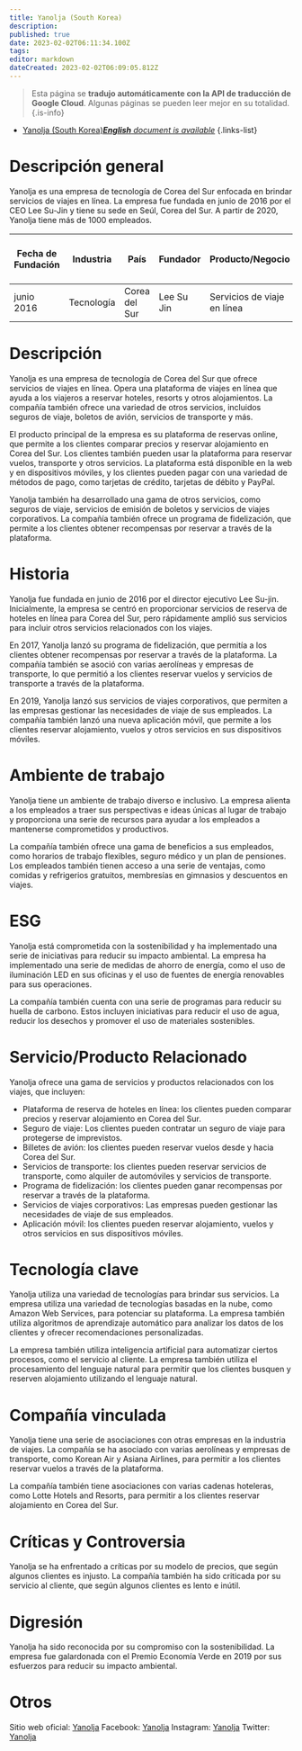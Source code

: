```yaml
---
title: Yanolja (South Korea)
description: 
published: true
date: 2023-02-02T06:11:34.100Z
tags: 
editor: markdown
dateCreated: 2023-02-02T06:09:05.812Z
---
```


> Esta página se **tradujo automáticamente con la API de traducción de Google Cloud**.
Algunas páginas se pueden leer mejor en su totalidad.{.is-info}



- [Yanolja (South Korea)***English** document is available*](/en/Knowledge-base/Dictionary/Company/yanolja-south-korea)
{.links-list}


# Descripción general

Yanolja es una empresa de tecnología de Corea del Sur enfocada en brindar servicios de viajes en línea. La empresa fue fundada en junio de 2016 por el CEO Lee Su-Jin y tiene su sede en Seúl, Corea del Sur. A partir de 2020, Yanolja tiene más de 1000 empleados.

| Fecha de Fundación | Industria | País | Fundador | Producto/Negocio | Número de empleados | Ubicación de la Sede | Sitio web de la empresa |
| ------------------ | ------- | ------- | ------- | ---------------- | ------------------ | ------------------------------------- | --------------- |
| junio 2016 | Tecnología | Corea del Sur | Lee Su Jin | Servicios de viaje en línea | 1,000+ | Seúl, Corea del Sur | [Yanolja](https://www.yanolja.com/) |

# Descripción

Yanolja es una empresa de tecnología de Corea del Sur que ofrece servicios de viajes en línea. Opera una plataforma de viajes en línea que ayuda a los viajeros a reservar hoteles, resorts y otros alojamientos. La compañía también ofrece una variedad de otros servicios, incluidos seguros de viaje, boletos de avión, servicios de transporte y más.

El producto principal de la empresa es su plataforma de reservas online, que permite a los clientes comparar precios y reservar alojamiento en Corea del Sur. Los clientes también pueden usar la plataforma para reservar vuelos, transporte y otros servicios. La plataforma está disponible en la web y en dispositivos móviles, y los clientes pueden pagar con una variedad de métodos de pago, como tarjetas de crédito, tarjetas de débito y PayPal.

Yanolja también ha desarrollado una gama de otros servicios, como seguros de viaje, servicios de emisión de boletos y servicios de viajes corporativos. La compañía también ofrece un programa de fidelización, que permite a los clientes obtener recompensas por reservar a través de la plataforma.

# Historia

Yanolja fue fundada en junio de 2016 por el director ejecutivo Lee Su-jin. Inicialmente, la empresa se centró en proporcionar servicios de reserva de hoteles en línea para Corea del Sur, pero rápidamente amplió sus servicios para incluir otros servicios relacionados con los viajes.

En 2017, Yanolja lanzó su programa de fidelización, que permitía a los clientes obtener recompensas por reservar a través de la plataforma. La compañía también se asoció con varias aerolíneas y empresas de transporte, lo que permitió a los clientes reservar vuelos y servicios de transporte a través de la plataforma.

En 2019, Yanolja lanzó sus servicios de viajes corporativos, que permiten a las empresas gestionar las necesidades de viaje de sus empleados. La compañía también lanzó una nueva aplicación móvil, que permite a los clientes reservar alojamiento, vuelos y otros servicios en sus dispositivos móviles.

# Ambiente de trabajo

Yanolja tiene un ambiente de trabajo diverso e inclusivo. La empresa alienta a los empleados a traer sus perspectivas e ideas únicas al lugar de trabajo y proporciona una serie de recursos para ayudar a los empleados a mantenerse comprometidos y productivos.

La compañía también ofrece una gama de beneficios a sus empleados, como horarios de trabajo flexibles, seguro médico y un plan de pensiones. Los empleados también tienen acceso a una serie de ventajas, como comidas y refrigerios gratuitos, membresías en gimnasios y descuentos en viajes.

# ESG

Yanolja está comprometida con la sostenibilidad y ha implementado una serie de iniciativas para reducir su impacto ambiental. La empresa ha implementado una serie de medidas de ahorro de energía, como el uso de iluminación LED en sus oficinas y el uso de fuentes de energía renovables para sus operaciones.

La compañía también cuenta con una serie de programas para reducir su huella de carbono. Estos incluyen iniciativas para reducir el uso de agua, reducir los desechos y promover el uso de materiales sostenibles.

# Servicio/Producto Relacionado

Yanolja ofrece una gama de servicios y productos relacionados con los viajes, que incluyen:

- Plataforma de reserva de hoteles en línea: los clientes pueden comparar precios y reservar alojamiento en Corea del Sur.
- Seguro de viaje: Los clientes pueden contratar un seguro de viaje para protegerse de imprevistos.
- Billetes de avión: los clientes pueden reservar vuelos desde y hacia Corea del Sur.
- Servicios de transporte: los clientes pueden reservar servicios de transporte, como alquiler de automóviles y servicios de transporte.
- Programa de fidelización: los clientes pueden ganar recompensas por reservar a través de la plataforma.
- Servicios de viajes corporativos: Las empresas pueden gestionar las necesidades de viaje de sus empleados.
- Aplicación móvil: los clientes pueden reservar alojamiento, vuelos y otros servicios en sus dispositivos móviles.

# Tecnología clave

Yanolja utiliza una variedad de tecnologías para brindar sus servicios. La empresa utiliza una variedad de tecnologías basadas en la nube, como Amazon Web Services, para potenciar su plataforma. La empresa también utiliza algoritmos de aprendizaje automático para analizar los datos de los clientes y ofrecer recomendaciones personalizadas.

La empresa también utiliza inteligencia artificial para automatizar ciertos procesos, como el servicio al cliente. La empresa también utiliza el procesamiento del lenguaje natural para permitir que los clientes busquen y reserven alojamiento utilizando el lenguaje natural.

# Compañía vinculada

Yanolja tiene una serie de asociaciones con otras empresas en la industria de viajes. La compañía se ha asociado con varias aerolíneas y empresas de transporte, como Korean Air y Asiana Airlines, para permitir a los clientes reservar vuelos a través de la plataforma.

La compañía también tiene asociaciones con varias cadenas hoteleras, como Lotte Hotels and Resorts, para permitir a los clientes reservar alojamiento en Corea del Sur.

# Críticas y Controversia

Yanolja se ha enfrentado a críticas por su modelo de precios, que según algunos clientes es injusto. La compañía también ha sido criticada por su servicio al cliente, que según algunos clientes es lento e inútil.

# Digresión

Yanolja ha sido reconocida por su compromiso con la sostenibilidad. La empresa fue galardonada con el Premio Economía Verde en 2019 por sus esfuerzos para reducir su impacto ambiental.

# Otros

Sitio web oficial: [Yanolja](https://www.yanolja.com/)
Facebook: [Yanolja](https://www.facebook.com/yanolja/)
Instagram: [Yanolja](https://www.instagram.com/yanolja_official/)
Twitter: [Yanolja](https://twitter.com/yanolja_official)